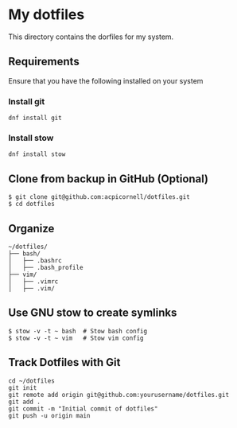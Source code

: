 # My dotfiles

This directory contains the dorfiles for my system.

## Requirements

Ensure that you have the following installed on your system

### Install git
```shell
dnf install git
``` 

### Install stow
```shell
dnf install stow
```

## Clone from backup in GitHub (Optional)
```shell
$ git clone git@github.com:acpicornell/dotfiles.git
$ cd dotfiles
```

## Organize
```shell
~/dotfiles/
├── bash/
│   ├── .bashrc
│   ├── .bash_profile
├── vim/
│   ├── .vimrc
│   ├── .vim/
```

## Use GNU stow to create symlinks
```shell
$ stow -v -t ~ bash  # Stow bash config
$ stow -v -t ~ vim   # Stow vim config
```

## Track Dotfiles with Git
```shell
cd ~/dotfiles
git init
git remote add origin git@github.com:yourusername/dotfiles.git
git add .
git commit -m "Initial commit of dotfiles"
git push -u origin main
```
